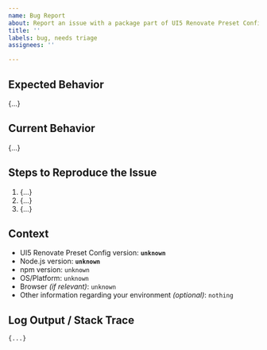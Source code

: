 ```yaml
---
name: Bug Report
about: Report an issue with a package part of UI5 Renovate Preset Config
title: ''
labels: bug, needs triage
assignees: ''

---
```


<!--
Hey there 👋 Please have a look at our guidelines on reporting issues:
https://github.com/UI5/renovate-config/blob/main/CONTRIBUTING.md#-reporting-issues

Please use this template and replace as many "{...}" and "unknown" as possible.
Thank you 🧡
-->

## Expected Behavior

{...}

## Current Behavior

{...}

## Steps to Reproduce the Issue

<!--
    Please provide detailed steps on how we can reproduce your issue.
    Depending on your issue, consider forking our sample app to reproduce it here: https://github.com/SAP/openui5-sample-app
-->
1. {...}
2. {...}
3. {...}

## Context

- UI5 Renovate Preset Config version: **`unknown`**
- Node.js version: **`unknown`**
- npm version: `unknown`
- OS/Platform: `unknown`
- Browser *(if relevant)*: `unknown`
- Other information regarding your environment *(optional)*: `nothing`

## Log Output / Stack Trace

<!--
    Try adding the "--verbose" flag to get extended logging.
    Please remove or obfuscate any sensitive information shown in the log.
-->

```
{...}
```
